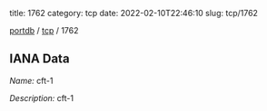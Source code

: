 title: 1762
category: tcp
date: 2022-02-10T22:46:10
slug: tcp/1762

[portdb](/) / [tcp](/category/tcp.html) / 1762


## IANA Data

_Name:_ cft-1

_Description:_ cft-1

